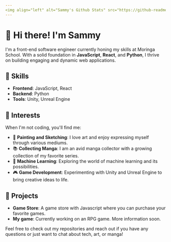 ```yaml
---
<img align="left" alt="Sammy's Github Stats" src="https://github-readme-stats.vercel.app/api?username=Mwaurasammy" />
---
```


# 👋 Hi there! I'm Sammy

I'm a front-end software engineer currently honing my skills at Moringa School. With a solid foundation in **JavaScript**, **React**, and **Python**, I thrive on building engaging and dynamic web applications.

## 🚀 Skills

- **Frontend**: JavaScript, React
- **Backend**: Python
- **Tools**: Unity, Unreal Engine

## 🎨 Interests

When I'm not coding, you'll find me:
- 🎨 **Painting and Sketching**: I love art and enjoy expressing myself through various mediums.
- 📚 **Collecting Manga**: I am an avid manga collector with a growing collection of my favorite series.
- 🤖 **Machine Learning**: Exploring the world of machine learning and its possibilities.
- 🎮 **Game Development**: Experimenting with Unity and Unreal Engine to bring creative ideas to life.

## 🌟 Projects

- **Game Store**: A game store with Javascript where you can purchase your favorite games.
- **My game**: Currently working on an RPG game. More information soon.

Feel free to check out my repositories and reach out if you have any questions or just want to chat about tech, art, or manga!
